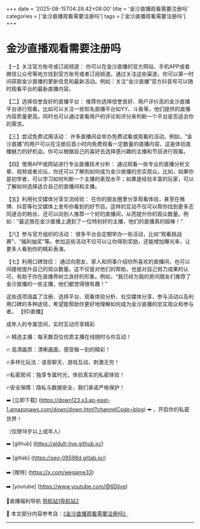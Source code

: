 +++
date = '2025-08-15T04:28:42+08:00'
title = '金沙直播观看需要注册吗'
categories = ['金沙直播观看需要注册吗']
tags = ['金沙直播观看需要注册吗']
+++

# 金沙直播观看需要注册吗

【一】关注官方账号或订阅频道：
你可以在金沙直播的官方网站、手机APP或者微信公众号等地方找到官方账号或者订阅频道。通过关注这些渠道，你可以第一时间获取金沙直播的更新信息和最新活动。例如：关注“金沙直播”官方抖音号可以随时观看平台的最新直播内容。

【二】选择信誉良好的直播平台：
推荐你选择信誉良好、用户评价高的金沙直播平台进行观看。比如可以关注一些知名直播平台如YY、斗鱼等，他们提供的直播内容质量更高。同时也可以通过查看用户的评论和评分来判断一个平台是否适合你的需求。

【三】尝试免费试用活动：
许多直播间会举办免费试看或观看的活动。例如，“金沙直播”的用户可以在注册后首小时内免费观看一定数量的直播内容，这是体验直播魅力的好机会。你可以根据自己的喜好去选择感兴趣的主播和节目进行观看。

【四】使用APP或网站进行专业直播技术分析：
通过观看一些专业的直播分析文章、视频或者论坛，你还可以了解到如何成为金沙直播的忠实观众。比如，如果你是初学者，可以学习如何判断一个主播的表现水平；如果是经验丰富的玩家，可以了解如何选择适合自己的直播间和主播。

【五】利用社交媒体分享交流经验：
在你的朋友圈里分享观看体验，甚至在微博、抖音等社交媒体上发布你看到的好节目。这样的互动不仅可以帮你找到更多志同道合的粉丝，还可以向别人推荐一个好的直播间，从而提升你的观众数量。例如：“最近我在金沙直播上遇到了一位特别好的主播，他们的直播真的超棒！”

【六】参与官方组织的活动：
很多平台会定期举办一些活动，比如“观看挑战赛”、“福利抽奖”等。参加这些活动不仅可以让你得到奖励，还能增加曝光率，让更多人看到你的精彩表演。

【七】利用口碑效应：
通过向朋友、家人和同事介绍你所喜欢的直播间，也可以间接地提升自己的观众数量。这不仅是对他们的帮助，也是对自己努力成果的认可，有助于你在直播界树立良好的形象。例如，“我已经为我的房间朋友们推荐了金沙直播的一些主播，他们都觉得很有趣！”

这些选项涵盖了注册、选择平台、观看体验分析、社交媒体分享、参与活动以及利用口碑的多种途径，希望能帮助你更好地理解如何成为金沙直播的忠实观众和参与者。
【6D直播】

 成年人的专属空间，实时互动尽享精彩

🔥 精选主播：每天数百位优质主播在线随时与你互动！

🔥 高清画质：清晰画面，感受每一刻的精彩！

🔥多样化玩法：语音聊天、游戏互动，刺激无穷！

🔥私密房间：独享专属时光，体验真实的私密体验！

🔥安全保障：隐私与数据安全，我们承诺严格保护！

➡️ [立即下载] (https://down123.s3.ap-east-1.amazonaws.com/down/down.html?channelCode=blog) ⬅️ ，开启你的私密世界！

 （仅限18岁以上成年人）

➡️ [github] (https://aldult-live.github.io/)

➡️ [gitlab] (https://seo-09598d.gitlab.io/)

➡️ [推特] (https://x.com/wegame33)

➡️ [youtube] (https://www.youtube.com/@6Dlive)

🔞直播福利导航   [导航站1](https://webstack-86085a.gitlab.io/)[导航站2](https://onlygit123-2.github.io/)

📘 本文部分内容参考自：[《金沙直播观看需要注册吗》](https://webstack-hugo-6.pages.dev/)

---
